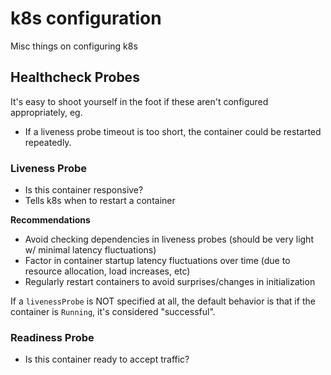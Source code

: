 # k8s configuration

Misc things on configuring k8s

## Healthcheck Probes

It's easy to shoot yourself in the foot if these aren't configured appropriately, eg.

- If a liveness probe timeout is too short, the container could be restarted repeatedly.

### Liveness Probe
- Is this container responsive?
- Tells k8s when to restart a container

**Recommendations**
- Avoid checking dependencies in liveness probes (should be very light w/ minimal latency fluctuations)
- Factor in container startup latency fluctuations over time (due to resource allocation, load increases, etc)
- Regularly restart containers to avoid surprises/changes in initialization

If a `livenessProbe` is NOT specified at all, the default behavior is that if the container is `Running`, it's considered "successful".

### Readiness Probe
- Is this container ready to accept traffic?
